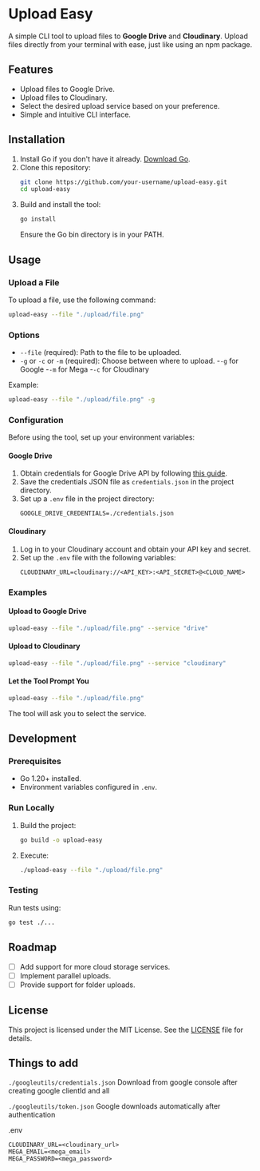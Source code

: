 # Upload Easy

A simple CLI tool to upload files to **Google Drive** and **Cloudinary**. Upload files directly from your terminal with ease, just like using an npm package.

## Features

- Upload files to Google Drive.
- Upload files to Cloudinary.
- Select the desired upload service based on your preference.
- Simple and intuitive CLI interface.

## Installation

1. Install Go if you don't have it already. [Download Go](https://go.dev/dl/).
2. Clone this repository:
   ```bash
   git clone https://github.com/your-username/upload-easy.git
   cd upload-easy
   ```
3. Build and install the tool:
   ```bash
   go install
   ```
   Ensure the Go bin directory is in your PATH.

## Usage

### Upload a File

To upload a file, use the following command:
```bash
upload-easy --file "./upload/file.png"
```

### Options

- `--file` (required): Path to the file to be uploaded.
- `-g` or `-c` or `-m` (required): Choose between where to upload.
   -`-g` for Google
   -`-m` for Mega
   -`-c` for Cloudinary

Example:
```bash
upload-easy --file "./upload/file.png" -g
```

### Configuration

Before using the tool, set up your environment variables:

#### Google Drive

1. Obtain credentials for Google Drive API by following [this guide](https://developers.google.com/drive/api/v3/quickstart/go).
2. Save the credentials JSON file as `credentials.json` in the project directory.
3. Set up a `.env` file in the project directory:
   ```env
   GOOGLE_DRIVE_CREDENTIALS=./credentials.json
   ```

#### Cloudinary

1. Log in to your Cloudinary account and obtain your API key and secret.
2. Set up the `.env` file with the following variables:
   ```env
   CLOUDINARY_URL=cloudinary://<API_KEY>:<API_SECRET>@<CLOUD_NAME>
   ```

### Examples

#### Upload to Google Drive

```bash
upload-easy --file "./upload/file.png" --service "drive"
```

#### Upload to Cloudinary

```bash
upload-easy --file "./upload/file.png" --service "cloudinary"
```

#### Let the Tool Prompt You

```bash
upload-easy --file "./upload/file.png"
```
The tool will ask you to select the service.

## Development

### Prerequisites

- Go 1.20+ installed.
- Environment variables configured in `.env`.

### Run Locally

1. Build the project:
   ```bash
   go build -o upload-easy
   ```
2. Execute:
   ```bash
   ./upload-easy --file "./upload/file.png"
   ```

### Testing

Run tests using:
```bash
go test ./...
```

## Roadmap

- [ ] Add support for more cloud storage services.
- [ ] Implement parallel uploads.
- [ ] Provide support for folder uploads.

## License

This project is licensed under the MIT License. See the [LICENSE](LICENSE) file for details.


## Things to add 
`./googleutils/credentials.json`
Download from google console after creating google clientId and all

`./googleutils/token.json` 
Google downloads automatically after authentication


.env
```
CLOUDINARY_URL=<cloudinary_url>
MEGA_EMAIL=<mega_email>
MEGA_PASSWORD=<mega_password>
```